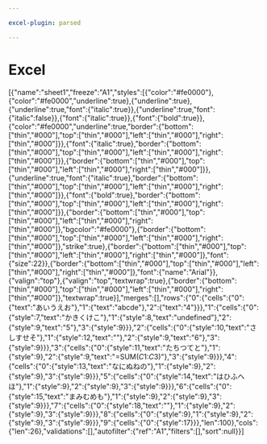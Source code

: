 ```yaml
---

excel-plugin: parsed

---
```



# Excel
[{"name":"sheet1","freeze":"A1","styles":[{"color":"#fe0000"},{"color":"#fe0000","underline":true},{"underline":true},{"underline":true,"font":{"italic":true}},{"underline":true,"font":{"italic":false}},{"font":{"italic":true}},{"font":{"bold":true}},{"color":"#fe0000","underline":true,"border":{"bottom":["thin","#000"],"top":["thin","#000"],"left":["thin","#000"],"right":["thin","#000"]}},{"font":{"italic":true},"border":{"bottom":["thin","#000"],"top":["thin","#000"],"left":["thin","#000"],"right":["thin","#000"]}},{"border":{"bottom":["thin","#000"],"top":["thin","#000"],"left":["thin","#000"],"right":["thin","#000"]}},{"underline":true,"font":{"italic":true},"border":{"bottom":["thin","#000"],"top":["thin","#000"],"left":["thin","#000"],"right":["thin","#000"]}},{"font":{"bold":true},"border":{"bottom":["thin","#000"],"top":["thin","#000"],"left":["thin","#000"],"right":["thin","#000"]}},{"border":{"bottom":["thin","#000"],"top":["thin","#000"],"left":["thin","#000"],"right":["thin","#000"]},"bgcolor":"#fe0000"},{"border":{"bottom":["thin","#000"],"top":["thin","#000"],"left":["thin","#000"],"right":["thin","#000"]},"strike":true},{"border":{"bottom":["thin","#000"],"top":["thin","#000"],"left":["thin","#000"],"right":["thin","#000"]},"font":{"size":22}},{"border":{"bottom":["thin","#000"],"top":["thin","#000"],"left":["thin","#000"],"right":["thin","#000"]},"font":{"name":"Arial"}},{"valign":"top"},{"valign":"top","textwrap":true},{"border":{"bottom":["thin","#000"],"top":["thin","#000"],"left":["thin","#000"],"right":["thin","#000"]},"textwrap":true}],"merges":[],"rows":{"0":{"cells":{"0":{"text":"あいうえお"},"1":{"text":"abcde"},"2":{"text":"4"}}},"1":{"cells":{"0":{"style":7,"text":"かきくけこ"},"1":{"style":8,"text":"undefined"},"2":{"style":9,"text":"5"},"3":{"style":9}}},"2":{"cells":{"0":{"style":10,"text":"さしすせそ"},"1":{"style":12,"text":""},"2":{"style":9,"text":"6"},"3":{"style":9}}},"3":{"cells":{"0":{"style":11,"text":"たちつてと"},"1":{"style":9},"2":{"style":9,"text":"=SUM($C$1:$C$3)"},"3":{"style":9}}},"4":{"cells":{"0":{"style":13,"text":"なにぬねの"},"1":{"style":9},"2":{"style":9},"3":{"style":9}}},"5":{"cells":{"0":{"style":14,"text":"はひふへほ"},"1":{"style":9},"2":{"style":9},"3":{"style":9}}},"6":{"cells":{"0":{"style":15,"text":"まみむめも"},"1":{"style":9},"2":{"style":9},"3":{"style":9}}},"7":{"cells":{"0":{"style":18,"text":""},"1":{"style":9},"2":{"style":9},"3":{"style":9}}},"8":{"cells":{"0":{"style":9},"1":{"style":9},"2":{"style":9},"3":{"style":9}}},"9":{"cells":{"0":{"style":17}}},"len":100},"cols":{"len":26},"validations":[],"autofilter":{"ref":"A1","filters":[],"sort":null}}]
